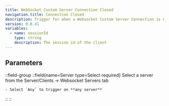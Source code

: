 ```yaml
---
title: WebSocket Custom Server Connection Closed
navigation.title: Connection Closed
description: Trigger for when a Websocket Custom Server Connection is Closed
version: 0.0.41
variables:
  - name: sessionId
    type: string
    description: The session id of the client
---
```


## Parameters
::field-group
  ::field{name=Server type=Select required}
    Select a server from the Server/Clients -> Websocket Servers tab

    - Select `Any` to trigger on **any server**
  ::
::